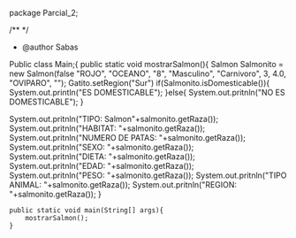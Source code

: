 package Parcial_2;

/**
*/
 * @author Sabas

Public class Main;{
    public static void mostrarSalmon(){
Salmon Salmonito = new Salmon(false "ROJO", "OCEANO", "8", "Masculino", "Carnivoro", 3, 4.0, "OVIPARO", "");
Gatito.setRegion("Sur")
if(Salmonito.isDomesticable()){
    System.out.println("ES DOMESTICABLE");
}else{
    System.out.pritnln("NO ES DOMESTICABLE");
}

System.out.pritnln("TIPO: Salmon"+salmonito.getRaza());
System.out.pritnln("HABITAT: "+salmonito.getRaza());
System.out.pritnln("NUMERO DE PATAS: "+salmonito.getRaza());
System.out.pritnln("SEXO: "+salmonito.getRaza());
System.out.pritnln("DIETA: "+salmonito.getRaza());
System.out.pritnln("EDAD: "+salmonito.getRaza());
System.out.pritnln("PESO: "+salmonito.getRaza());
System.out.pritnln("TIPO ANIMAL: "+salmonito.getRaza());
System.out.pritnln("REGION: "+salmonito.getRaza());
}


    public static void main(String[] args){
        mostrarSalmon();
    } 
